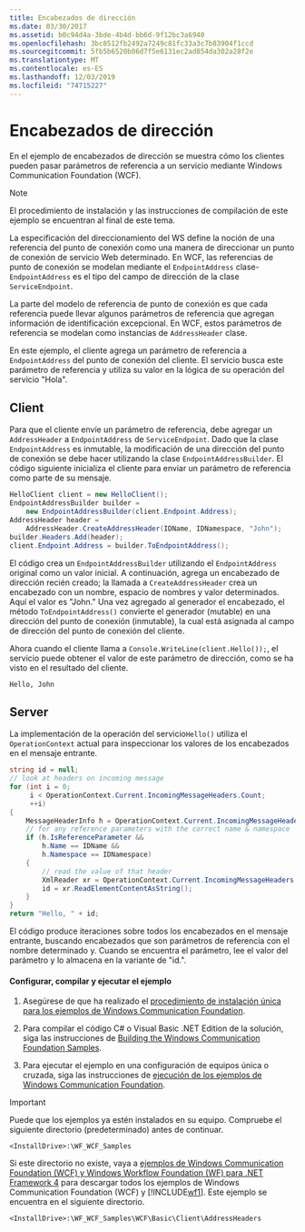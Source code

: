 ```yaml
---
title: Encabezados de dirección
ms.date: 03/30/2017
ms.assetid: b0c94d4a-3bde-4b4d-bb6d-9f12bc3a6940
ms.openlocfilehash: 3bc8512fb2492a7249c81fc33a3c7b83904f1ccd
ms.sourcegitcommit: 5fb5b6520b06d7f5e6131ec2ad854da302a28f2e
ms.translationtype: MT
ms.contentlocale: es-ES
ms.lasthandoff: 12/03/2019
ms.locfileid: "74715227"
---
```

# <a name="address-headers"></a>Encabezados de dirección

En el ejemplo de encabezados de dirección se muestra cómo los clientes pueden pasar parámetros de referencia a un servicio mediante Windows Communication Foundation (WCF).

> [!NOTE]
> El procedimiento de instalación y las instrucciones de compilación de este ejemplo se encuentran al final de este tema.

La especificación del direccionamiento del WS define la noción de una referencia del punto de conexión como una manera de direccionar un punto de conexión de servicio Web determinado. En WCF, las referencias de punto de conexión se modelan mediante el `EndpointAddress` clase-`EndpointAddress` es el tipo del campo de dirección de la clase `ServiceEndpoint`.

La parte del modelo de referencia de punto de conexión es que cada referencia puede llevar algunos parámetros de referencia que agregan información de identificación excepcional. En WCF, estos parámetros de referencia se modelan como instancias de `AddressHeader` clase.

En este ejemplo, el cliente agrega un parámetro de referencia a `EndpointAddress` del punto de conexión del cliente. El servicio busca este parámetro de referencia y utiliza su valor en la lógica de su operación del servicio "Hola".

## <a name="client"></a>Client

Para que el cliente envíe un parámetro de referencia, debe agregar un `AddressHeader` a `EndpointAddress` de `ServiceEndpoint`. Dado que la clase `EndpointAddress` es inmutable, la modificación de una dirección del punto de conexión se debe hacer utilizando la clase `EndpointAddressBuilder`. El código siguiente inicializa el cliente para enviar un parámetro de referencia como parte de su mensaje.

```csharp
HelloClient client = new HelloClient();
EndpointAddressBuilder builder =
    new EndpointAddressBuilder(client.Endpoint.Address);
AddressHeader header =
    AddressHeader.CreateAddressHeader(IDName, IDNamespace, "John");
builder.Headers.Add(header);
client.Endpoint.Address = builder.ToEndpointAddress();
```

El código crea un `EndpointAddressBuilder` utilizando el `EndpointAddress` original como un valor inicial. A continuación, agrega un encabezado de dirección recién creado; la llamada a `CreateAddressHeader` crea un encabezado con un nombre, espacio de nombres y valor determinados. Aquí el valor es "John." Una vez agregado al generador el encabezado, el método `ToEndpointAddress()` convierte el generador (mutable) en una dirección del punto de conexión (inmutable), la cual está asignada al campo de dirección del punto de conexión del cliente.

Ahora cuando el cliente llama a `Console.WriteLine(client.Hello());`, el servicio puede obtener el valor de este parámetro de dirección, como se ha visto en el resultado del cliente.

`Hello, John`

## <a name="server"></a>Server

La implementación de la operación del servicio`Hello()` utiliza el `OperationContext` actual para inspeccionar los valores de los encabezados en el mensaje entrante.

```csharp
string id = null;
// look at headers on incoming message
for (int i = 0;
     i < OperationContext.Current.IncomingMessageHeaders.Count;
     ++i)
{
    MessageHeaderInfo h = OperationContext.Current.IncomingMessageHeaders[i];
    // for any reference parameters with the correct name & namespace
    if (h.IsReferenceParameter &&
        h.Name == IDName &&
        h.Namespace == IDNamespace)
    {
        // read the value of that header
        XmlReader xr = OperationContext.Current.IncomingMessageHeaders.GetReaderAtHeader(i);
        id = xr.ReadElementContentAsString();
    }
}
return "Hello, " + id;
```

El código produce iteraciones sobre todos los encabezados en el mensaje entrante, buscando encabezados que son parámetros de referencia con el nombre determinado y. Cuando se encuentra el parámetro, lee el valor del parámetro y lo almacena en la variante de "id.".

#### <a name="to-set-up-build-and-run-the-sample"></a>Configurar, compilar y ejecutar el ejemplo

1. Asegúrese de que ha realizado el [procedimiento de instalación única para los ejemplos de Windows Communication Foundation](../../../../docs/framework/wcf/samples/one-time-setup-procedure-for-the-wcf-samples.md).

2. Para compilar el código C# o Visual Basic .NET Edition de la solución, siga las instrucciones de [Building the Windows Communication Foundation Samples](../../../../docs/framework/wcf/samples/building-the-samples.md).

3. Para ejecutar el ejemplo en una configuración de equipos única o cruzada, siga las instrucciones de [ejecución de los ejemplos de Windows Communication Foundation](../../../../docs/framework/wcf/samples/running-the-samples.md).

> [!IMPORTANT]
> Puede que los ejemplos ya estén instalados en su equipo. Compruebe el siguiente directorio (predeterminado) antes de continuar.
>
> `<InstallDrive>:\WF_WCF_Samples`
>
> Si este directorio no existe, vaya a [ejemplos de Windows Communication Foundation (WCF) y Windows Workflow Foundation (WF) para .NET Framework 4](https://www.microsoft.com/download/details.aspx?id=21459) para descargar todos los ejemplos de Windows Communication Foundation (WCF) y [!INCLUDE[wf1](../../../../includes/wf1-md.md)]. Este ejemplo se encuentra en el siguiente directorio.
>
> `<InstallDrive>:\WF_WCF_Samples\WCF\Basic\Client\AddressHeaders`
